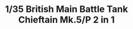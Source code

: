 ---
layout: product
title: "1/35 British Main Battle Tank Chieftain Mk.5/P 2 in 1"
price: "6500" 
desc: "Maketa"
img_path: "/assets/img/TAKO2027.webp"
brand: "N/A"
available: false
special_offer: false
new: false
soon: false
cat: "010000"
subcat: "010200"
subsubcat: "0N/A"
sifra: "TAKO2027"
popular: false
spec: false
---